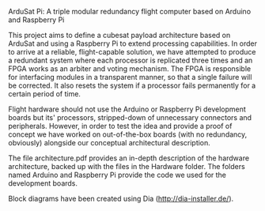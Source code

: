 ArduSat Pi:
A triple modular redundancy flight computer based on Arduino and Raspberry Pi

This project aims to define a cubesat payload architecture based on ArduSat and using a Raspberry Pi to extend processing capabilities. In order to arrive at a reliable, flight-capable solution, we have attempted to produce a redundant system where each processor is replicated three times and an FPGA works as an arbiter and voting mechanism.
The FPGA is responsible for interfacing modules in a transparent manner, so that a single failure will be corrected. It also resets the system if a processor fails permanently for a certain period of time.

Flight hardware should not use the Arduino or Raspberry Pi development boards but its' processors, stripped-down of unnecessary connectors and peripherals.
However, in order to test the idea and provide a proof of concept we have worked on out-of-the-box boards (with no redundancy, obviously) alongside our conceptual architectural description.

The file architecture.pdf provides an in-depth description of the hardware architecture, backed up with the files in the Hardware folder. The folders named Arduino and Raspberry Pi provide the code we used for the development boards.

Block diagrams have been created using Dia (http://dia-installer.de/).

